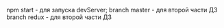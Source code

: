 npm start - для запуска devServer;
branch master - для второй части ДЗ 
branch redux - для второй части ДЗ 